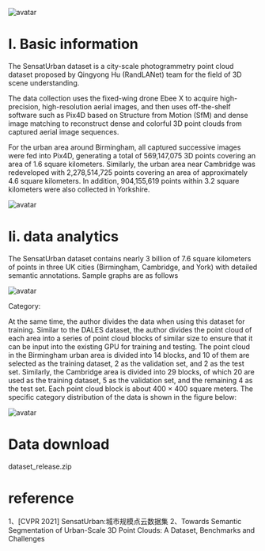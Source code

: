 ![avatar]( b24b677a4d464a909112588c6cbddb3c.png) 

#  I. Basic information 

 The SensatUrban dataset is a city-scale photogrammetry point cloud dataset proposed by Qingyong Hu (RandLANet) team for the field of 3D scene understanding. 

 The data collection uses the fixed-wing drone Ebee X to acquire high-precision, high-resolution aerial images, and then uses off-the-shelf software such as Pix4D based on Structure from Motion (SfM) and dense image matching to reconstruct dense and colorful 3D point clouds from captured aerial image sequences. 

 For the urban area around Birmingham, all captured successive images were fed into Pix4D, generating a total of 569,147,075 3D points covering an area of 1.6 square kilometers. Similarly, the urban area near Cambridge was redeveloped with 2,278,514,725 points covering an area of approximately 4.6 square kilometers. In addition, 904,155,619 points within 3.2 square kilometers were also collected in Yorkshire. 

 ![avatar]( c66dee5824224d3b9a8403247ec8afa9.png) 

#  Ii. data analytics 

 The SensatUrban dataset contains nearly 3 billion of 7.6 square kilometers of points in three UK cities (Birmingham, Cambridge, and York) with detailed semantic annotations. Sample graphs are as follows 

 ![avatar]( 6f91a38b33074b30b07fdb31edbb62bf.png) 

 Category: 

 At the same time, the author divides the data when using this dataset for training. Similar to the DALES dataset, the author divides the point cloud of each area into a series of point cloud blocks of similar size to ensure that it can be input into the existing GPU for training and testing. The point cloud in the Birmingham urban area is divided into 14 blocks, and 10 of them are selected as the training dataset, 2 as the validation set, and 2 as the test set. Similarly, the Cambridge area is divided into 29 blocks, of which 20 are used as the training dataset, 5 as the validation set, and the remaining 4 as the test set. Each point cloud block is about 400 × 400 square meters. The specific category distribution of the data is shown in the figure below: 

 ![avatar]( d0f47a0735d8480c90fa16bb4f445390.png) 

#  Data download 

 dataset_release.zip 

#  reference 

 1、[CVPR 2021] SensatUrban:城市规模点云数据集 2、Towards Semantic Segmentation of Urban-Scale 3D Point Clouds: A Dataset, Benchmarks and Challenges 

